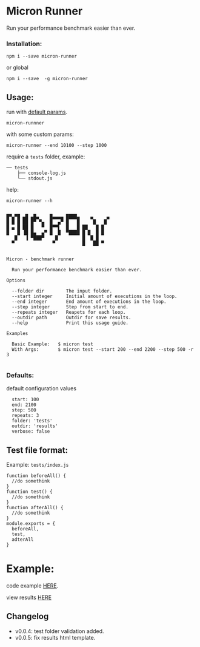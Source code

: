 # Micron Runner
Run your performance benchmark easier than ever.


### Installation:

```
npm i --save micron-runner
```

or global

```
npm i --save  -g micron-runner
```

## Usage:
run with [default params](#defaults).
```
micron-runnner
```
with some custom params:
```
micron-runner --end 10100 --step 1000
```
require a `tests` folder, example:
```
── tests
    ├── console-log.js
    └── stdout.js
```

help:
```
micron-runner --h
```
```

█▀▄▀█ ▄█ ▄█▄    █▄▄▄▄ ████▄    ▄     ▄
█ █ █ ██ █▀ ▀▄  █  ▄▀ █   █     █   █
█ ▄ █ ██ █   ▀  █▀▀▌  █   █ ██   █ █
█   █ ▐█ █▄  ▄▀ █  █  ▀████ █ █  █ █
   █   ▐ ▀███▀    █         █  █ █
  ▀              ▀          █   ██ ▀


Micron - benchmark runner

  Run your performance benchmark easier than ever.

Options

  --folder dir        The input folder.
  --start integer     Initial amount of executions in the loop.
  --end integer       End amount of executions in the loop.
  --step integer      Step from start to end.
  --repeats integer   Reapets for each loop.
  --outdir path       Outdir for save results.
  --help              Print this usage guide.

Examples

  Basic Example:   $ micron test
  With Args:       $ micron test --start 200 --end 2200 --step 500 -r 3


```
### Defaults:
default configuration values
```
  start: 100
  end: 2100
  step: 500
  repeats: 3
  folder: 'tests'
  outdir: 'results'
  verbose: false
```
## Test file format:
Example: `tests/index.js`
```
function beforeAll() {
  //do somethink
}
function test() {
  //do somethink
}
function afterAll() {
  //do somethink
}
module.exports = {
  beforeAll,
  test,
  adterAll
}
```
# Example:
code example [HERE](https://github.com/ivanhuay/micron-runner-example).

view results [HERE](https://ivanhuay.github.io/micron-runner-example/)


## Changelog
* v0.0.4: test folder validation added.
* v0.0.5: fix results html template.
